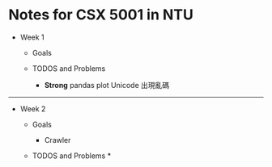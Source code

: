 # Notes for CSX 5001 in NTU

* Week 1
    * Goals
        
    * TODOS and Problems
        * __Strong__ pandas plot Unicode 出現亂碼

***
* Week 2
    * Goals
        * Crawler
            
    * TODOS and Problems
        *
